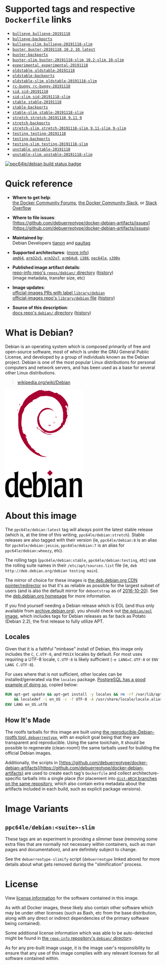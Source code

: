 <!--

********************************************************************************

WARNING:

    DO NOT EDIT "debian/README.md"

    IT IS AUTO-GENERATED

    (from the other files in "debian/" combined with a set of templates)

********************************************************************************

-->

# Supported tags and respective `Dockerfile` links

-	[`bullseye`, `bullseye-20191118`](https://github.com/debuerreotype/docker-debian-artifacts/blob/c0ec3c97857f824ff9155ebc529b022249ba4d73/bullseye/Dockerfile)
-	[`bullseye-backports`](https://github.com/debuerreotype/docker-debian-artifacts/blob/c0ec3c97857f824ff9155ebc529b022249ba4d73/bullseye/backports/Dockerfile)
-	[`bullseye-slim`, `bullseye-20191118-slim`](https://github.com/debuerreotype/docker-debian-artifacts/blob/c0ec3c97857f824ff9155ebc529b022249ba4d73/bullseye/slim/Dockerfile)
-	[`buster`, `buster-20191118`, `10.2`, `10`, `latest`](https://github.com/debuerreotype/docker-debian-artifacts/blob/c0ec3c97857f824ff9155ebc529b022249ba4d73/buster/Dockerfile)
-	[`buster-backports`](https://github.com/debuerreotype/docker-debian-artifacts/blob/c0ec3c97857f824ff9155ebc529b022249ba4d73/buster/backports/Dockerfile)
-	[`buster-slim`, `buster-20191118-slim`, `10.2-slim`, `10-slim`](https://github.com/debuerreotype/docker-debian-artifacts/blob/c0ec3c97857f824ff9155ebc529b022249ba4d73/buster/slim/Dockerfile)
-	[`experimental`, `experimental-20191118`](https://github.com/debuerreotype/docker-debian-artifacts/blob/c0ec3c97857f824ff9155ebc529b022249ba4d73/experimental/Dockerfile)
-	[`oldstable`, `oldstable-20191118`](https://github.com/debuerreotype/docker-debian-artifacts/blob/c0ec3c97857f824ff9155ebc529b022249ba4d73/oldstable/Dockerfile)
-	[`oldstable-backports`](https://github.com/debuerreotype/docker-debian-artifacts/blob/c0ec3c97857f824ff9155ebc529b022249ba4d73/oldstable/backports/Dockerfile)
-	[`oldstable-slim`, `oldstable-20191118-slim`](https://github.com/debuerreotype/docker-debian-artifacts/blob/c0ec3c97857f824ff9155ebc529b022249ba4d73/oldstable/slim/Dockerfile)
-	[`rc-buggy`, `rc-buggy-20191118`](https://github.com/debuerreotype/docker-debian-artifacts/blob/c0ec3c97857f824ff9155ebc529b022249ba4d73/rc-buggy/Dockerfile)
-	[`sid`, `sid-20191118`](https://github.com/debuerreotype/docker-debian-artifacts/blob/c0ec3c97857f824ff9155ebc529b022249ba4d73/sid/Dockerfile)
-	[`sid-slim`, `sid-20191118-slim`](https://github.com/debuerreotype/docker-debian-artifacts/blob/c0ec3c97857f824ff9155ebc529b022249ba4d73/sid/slim/Dockerfile)
-	[`stable`, `stable-20191118`](https://github.com/debuerreotype/docker-debian-artifacts/blob/c0ec3c97857f824ff9155ebc529b022249ba4d73/stable/Dockerfile)
-	[`stable-backports`](https://github.com/debuerreotype/docker-debian-artifacts/blob/c0ec3c97857f824ff9155ebc529b022249ba4d73/stable/backports/Dockerfile)
-	[`stable-slim`, `stable-20191118-slim`](https://github.com/debuerreotype/docker-debian-artifacts/blob/c0ec3c97857f824ff9155ebc529b022249ba4d73/stable/slim/Dockerfile)
-	[`stretch`, `stretch-20191118`, `9.11`, `9`](https://github.com/debuerreotype/docker-debian-artifacts/blob/c0ec3c97857f824ff9155ebc529b022249ba4d73/stretch/Dockerfile)
-	[`stretch-backports`](https://github.com/debuerreotype/docker-debian-artifacts/blob/c0ec3c97857f824ff9155ebc529b022249ba4d73/stretch/backports/Dockerfile)
-	[`stretch-slim`, `stretch-20191118-slim`, `9.11-slim`, `9-slim`](https://github.com/debuerreotype/docker-debian-artifacts/blob/c0ec3c97857f824ff9155ebc529b022249ba4d73/stretch/slim/Dockerfile)
-	[`testing`, `testing-20191118`](https://github.com/debuerreotype/docker-debian-artifacts/blob/c0ec3c97857f824ff9155ebc529b022249ba4d73/testing/Dockerfile)
-	[`testing-backports`](https://github.com/debuerreotype/docker-debian-artifacts/blob/c0ec3c97857f824ff9155ebc529b022249ba4d73/testing/backports/Dockerfile)
-	[`testing-slim`, `testing-20191118-slim`](https://github.com/debuerreotype/docker-debian-artifacts/blob/c0ec3c97857f824ff9155ebc529b022249ba4d73/testing/slim/Dockerfile)
-	[`unstable`, `unstable-20191118`](https://github.com/debuerreotype/docker-debian-artifacts/blob/c0ec3c97857f824ff9155ebc529b022249ba4d73/unstable/Dockerfile)
-	[`unstable-slim`, `unstable-20191118-slim`](https://github.com/debuerreotype/docker-debian-artifacts/blob/c0ec3c97857f824ff9155ebc529b022249ba4d73/unstable/slim/Dockerfile)

[![ppc64le/debian build status badge](https://img.shields.io/jenkins/s/https/doi-janky.infosiftr.net/job/multiarch/job/ppc64le/job/debian.svg?label=ppc64le/debian%20%20build%20job)](https://doi-janky.infosiftr.net/job/multiarch/job/ppc64le/job/debian/)

# Quick reference

-	**Where to get help**:  
	[the Docker Community Forums](https://forums.docker.com/), [the Docker Community Slack](http://dockr.ly/slack), or [Stack Overflow](https://stackoverflow.com/search?tab=newest&q=docker)

-	**Where to file issues**:  
	[https://github.com/debuerreotype/docker-debian-artifacts/issues](https://github.com/debuerreotype/docker-debian-artifacts/issues)

-	**Maintained by**:  
	Debian Developers [tianon](https://qa.debian.org/developer.php?login=tianon) and [paultag](https://qa.debian.org/developer.php?login=paultag)

-	**Supported architectures**: ([more info](https://github.com/docker-library/official-images#architectures-other-than-amd64))  
	[`amd64`](https://hub.docker.com/r/amd64/debian/), [`arm32v5`](https://hub.docker.com/r/arm32v5/debian/), [`arm32v7`](https://hub.docker.com/r/arm32v7/debian/), [`arm64v8`](https://hub.docker.com/r/arm64v8/debian/), [`i386`](https://hub.docker.com/r/i386/debian/), [`ppc64le`](https://hub.docker.com/r/ppc64le/debian/), [`s390x`](https://hub.docker.com/r/s390x/debian/)

-	**Published image artifact details**:  
	[repo-info repo's `repos/debian/` directory](https://github.com/docker-library/repo-info/blob/master/repos/debian) ([history](https://github.com/docker-library/repo-info/commits/master/repos/debian))  
	(image metadata, transfer size, etc)

-	**Image updates**:  
	[official-images PRs with label `library/debian`](https://github.com/docker-library/official-images/pulls?q=label%3Alibrary%2Fdebian)  
	[official-images repo's `library/debian` file](https://github.com/docker-library/official-images/blob/master/library/debian) ([history](https://github.com/docker-library/official-images/commits/master/library/debian))

-	**Source of this description**:  
	[docs repo's `debian/` directory](https://github.com/docker-library/docs/tree/master/debian) ([history](https://github.com/docker-library/docs/commits/master/debian))

# What is Debian?

Debian is an operating system which is composed primarily of free and open-source software, most of which is under the GNU General Public License, and developed by a group of individuals known as the Debian project. Debian is one of the most popular Linux distributions for personal computers and network servers, and has been used as a base for several other Linux distributions.

> [wikipedia.org/wiki/Debian](https://en.wikipedia.org/wiki/Debian)

![logo](https://raw.githubusercontent.com/docker-library/docs/b449be7df57e9ed9086bb5821bfb5d6cdc5d67a4/debian/logo.png)

# About this image

The `ppc64le/debian:latest` tag will always point the latest stable release (which is, at the time of this writing, `ppc64le/debian:stretch`). Stable releases are also tagged with their version (ie, `ppc64le/debian:8` is an alias for `ppc64le/debian:jessie`, `ppc64le/debian:7` is an alias for `ppc64le/debian:wheezy`, etc).

The rolling tags (`ppc64le/debian:stable`, `ppc64le/debian:testing`, etc) use the rolling suite names in their `/etc/apt/sources.list` file (ie, `deb http://deb.debian.org/debian testing main`).

The mirror of choice for these images is [the deb.debian.org CDN pointer/redirector](https://deb.debian.org) so that it's as reliable as possible for the largest subset of users (and is also the default mirror for `debootstrap` as of [2016-10-20](https://anonscm.debian.org/cgit/d-i/debootstrap.git/commit/?id=9e8bc60ad1ccf3a25ce7890526b70059f3e770de)). See the [deb.debian.org homepage](https://deb.debian.org) for more information.

If you find yourself needing a Debian release which is EOL (and thus only available from [archive.debian.org](http://archive.debian.org)), you should check out [the `debian/eol` image](https://hub.docker.com/r/debian/eol/), which includes tags for Debian releases as far back as Potato (Debian 2.2), the first release to fully utilize APT.

## Locales

Given that it is a faithful "minbase" install of Debian, this image only includes the `C`, `C.UTF-8`, and `POSIX` locales by default. For most uses requiring a UTF-8 locale, `C.UTF-8` is likely sufficient (`-e LANG=C.UTF-8` or `ENV LANG C.UTF-8`).

For uses where that is not sufficient, other locales can be installed/generated via the `locales` package. [PostgreSQL has a good example of doing so](https://github.com/docker-library/postgres/blob/69bc540ecfffecce72d49fa7e4a46680350037f9/9.6/Dockerfile#L21-L24), copied below:

```dockerfile
RUN apt-get update && apt-get install -y locales && rm -rf /var/lib/apt/lists/* \
	&& localedef -i en_US -c -f UTF-8 -A /usr/share/locale/locale.alias en_US.UTF-8
ENV LANG en_US.utf8
```

## How It's Made

The rootfs tarballs for this image are built using [the reproducible-Debian-rootfs tool, `debuerreotype`](https://github.com/debuerreotype/debuerreotype), with an explicit goal being that they are transparent and reproducible. Using the same toolchain, it should be possible to regenerate (clean-room!) the same tarballs used for building the official Debian images.

Additionally, the scripts in [https://github.com/debuerreotype/docker-debian-artifacts](https://github.com/debuerreotype/docker-debian-artifacts) are used to create each tag's `Dockerfile` and collect architecture-specific tarballs into a single place (for placement into [`dist-ARCH` branches on the same repository](https://github.com/debuerreotype/docker-debian-artifacts/branches), which also contain extra metadata about the artifacts included in each build, such as explicit package versions).

# Image Variants

## `ppc64le/debian:<suite>-slim`

These tags are an experiment in providing a slimmer base (removing some extra files that are normally not necessary within containers, such as man pages and documentation), and are definitely subject to change.

See the `debuerreotype-slimify` script (`debuerreotype` linked above) for more details about what gets removed during the "slimification" process.

# License

View [license information](https://www.debian.org/social_contract#guidelines) for the software contained in this image.

As with all Docker images, these likely also contain other software which may be under other licenses (such as Bash, etc from the base distribution, along with any direct or indirect dependencies of the primary software being contained).

Some additional license information which was able to be auto-detected might be found in [the `repo-info` repository's `debian/` directory](https://github.com/docker-library/repo-info/tree/master/repos/debian).

As for any pre-built image usage, it is the image user's responsibility to ensure that any use of this image complies with any relevant licenses for all software contained within.
